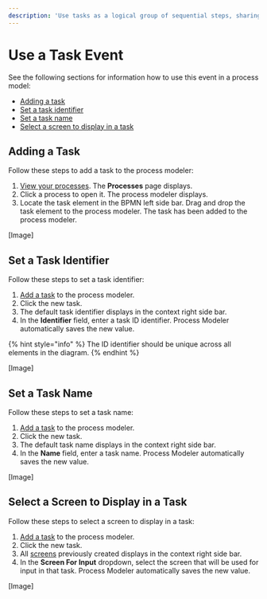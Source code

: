 ```yaml
---
description: 'Use tasks as a logical group of sequential steps, sharing a common goal.'
---
```


# Use a Task Event

See the following sections for information how to use this event in a process model:

* [Adding a task](task.md#adding-a-task)
* [Set a task identifier](task.md#set-a-task-identifier)
* [Set a task name](task.md#set-a-task-name)
* [Select a screen to display in a task](task.md#select-a-screen-to-display-in-a-task)

## Adding a Task

Follow these steps to add a task to the process modeler:

1. [View your processes](https://processmaker.gitbook.io/processmaker-4-community/-LPblkrcFWowWJ6HZdhC/~/drafts/-LRhVZm0ddxDcGGdN5ZN/primary/designing-processes/viewing-processes/view-the-list-of-processes/view-your-processes#view-all-processes). The **Processes** page displays.
2. Click a process to open it. The process modeler displays.
3. Locate the task element in the BPMN left side bar. Drag and drop the task element to the process modeler. The task has been added to the process modeler.

\[Image\]

## Set a Task Identifier

Follow these steps to set a task identifier:

1. [Add a task](task.md#adding-a-task) to the process modeler.
2. Click the new task.
3. The default task identifier displays in the context right side bar.
4. In the **Identifier** field, enter a task ID identifier. Process Modeler automatically saves the new value.

{% hint style="info" %}
The ID identifier should be unique across all elements in the diagram.
{% endhint %}

\[Image\]

## Set a Task Name

Follow these steps to set a task name:

1. [Add a task](task.md#adding-a-task) to the process modeler.
2. Click the new task.
3. The default task name displays in the context right side bar.
4. In the **Name** field, enter a task name. Process Modeler automatically saves the new value.

\[Image\]

## Select a Screen to Display in a Task

Follow these steps to select a screen to display in a task:

1. [Add a task](task.md#adding-a-task) to the process modeler.
2. Click the new task.
3. All [screens](../../../design-forms/create-a-new-form.md) previously created displays in the context right side bar.
4. In the **Screen For Input** dropdown, select the screen that will be used for input in that task. Process Modeler automatically saves the new value.

\[Image\]

